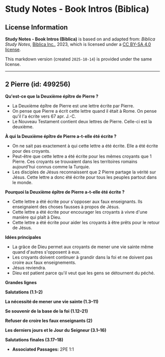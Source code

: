 # Study Notes - Book Intros (Biblica)

## License Information

**Study Notes - Book Intros (Biblica)** is based on and adapted from: _Biblica Study Notes_, [Biblica Inc.](https://www.biblica.com/), 2023, which is licensed under a [CC BY-SA 4.0 license](https://creativecommons.org/licenses/by-sa/4.0/legalcode.en).

This markdown version (created `2025-10-14`) is provided under the same license.



--------------------------------

## 2 Pierre (id: 499256)

**Qu'est\-ce que la Deuxième épître de Pierre ?**

* La Deuxième épître de Pierre est une lettre écrite par Pierre.
* On pense que Pierre a écrit cette lettre quand il était à Rome. On pense qu'il l'a écrite vers 67 apr. J.\-C.
* Le Nouveau Testament contient deux lettres de Pierre. Celle\-ci est la deuxième.

**À qui la Deuxième épître de Pierre a\-t\-elle été écrite ?**

* On ne sait pas exactement à qui cette lettre a été écrite. Elle a été écrite pour des croyants.
* Peut\-être que cette lettre a été écrite pour les mêmes croyants que 1 Pierre. Ces croyants se trouvaient dans les territoires romains aujourd'hui connus comme la Turquie.
* Les disciples de Jésus reconnaissent que 2 Pierre partage la vérité sur Jésus. Cette lettre a donc été écrite pour tous les peuples partout dans le monde.

**Pourquoi la Deuxième épître de Pierre a\-t\-elle été écrite ?**

* Cette lettre a été écrite pour s'opposer aux faux enseignants. Ils enseignaient des choses fausses à propos de Jésus.
* Cette lettre a été écrite pour encourager les croyants à vivre d'une manière qui plaît à Dieu.
* Cette lettre a été écrite pour aider les croyants à être prêts pour le retour de Jésus.

**Idées principales**

* La grâce de Dieu permet aux croyants de mener une vie sainte même quand d'autres s'opposent à eux.
* Les croyants doivent continuer à grandir dans la foi et ne doivent pas croire aux faux enseignements.
* Jésus reviendra.
* Dieu est patient parce qu'il veut que les gens se détournent du péché.

**Grandes lignes**

**Salutations (1\.1–2\)**

**La nécessité de mener une vie sainte (1\.3–11\)**

**Se souvenir de la base de la foi (1\.12–21\)**

**Refuser de croire les faux enseignants (2\)**

**Les derniers jours et le Jour du Seigneur (3\.1–16\)**

**Salutations finales (3\.17–18\)**

* **Associated Passages:** 2PE 1:1

